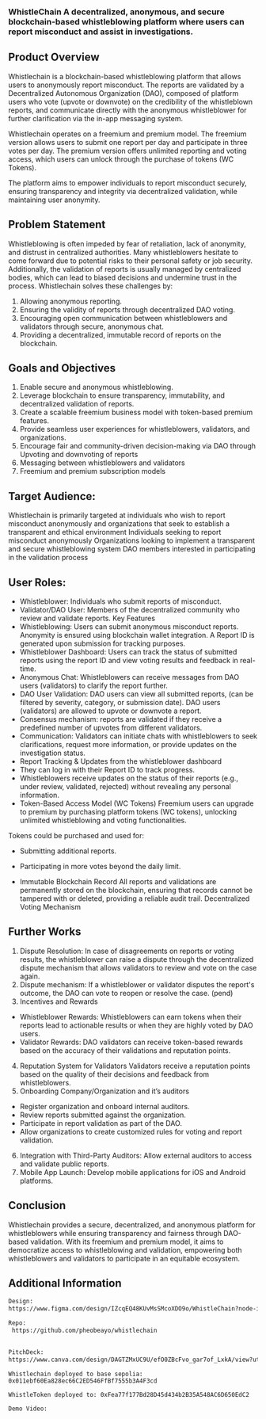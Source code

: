 ### WhistleChain A decentralized, anonymous, and secure blockchain-based whistleblowing platform where users can report misconduct and assist in investigations.


## Product Overview
Whistlechain is a blockchain-based whistleblowing platform that allows users to anonymously report misconduct. The reports are validated by a Decentralized Autonomous Organization (DAO), composed of platform users who vote (upvote or downvote) on the credibility of the whistleblown reports, and communicate directly with the anonymous whistleblower for further clarification via the in-app messaging system.


Whistlechain operates on a freemium and premium model. The freemium version allows users to submit one report per day and participate in three votes per day. The premium version offers unlimited reporting and voting access, which users can unlock through the purchase of tokens (WC Tokens).


The platform aims to empower individuals to report misconduct securely, ensuring transparency and integrity via decentralized validation, while maintaining user anonymity.

## Problem Statement
Whistleblowing is often impeded by fear of retaliation, lack of anonymity, and distrust in centralized authorities. Many whistleblowers hesitate to come forward due to potential risks to their personal safety or job security. Additionally, the validation of reports is usually managed by centralized bodies, which can lead to biased decisions and undermine trust in the process.
Whistlechain solves these challenges by:
1. Allowing anonymous reporting.
2. Ensuring the validity of reports through decentralized DAO voting.
3. Encouraging open communication between whistleblowers and validators through secure, anonymous chat.
4. Providing a decentralized, immutable record of reports on the blockchain.


## Goals and Objectives
1. Enable secure and anonymous whistleblowing.
2. Leverage blockchain to ensure transparency, immutability, and decentralized validation of reports.
3. Create a scalable freemium business model with token-based premium features.
4. Provide seamless user experiences for whistleblowers, validators, and organizations.
5. Encourage fair and community-driven decision-making via DAO through Upvoting and downvoting of reports
6. Messaging between whistleblowers and validators
7. Freemium and premium subscription models



## Target Audience: 
Whistlechain is primarily targeted at individuals who wish to report misconduct anonymously and organizations that seek to establish a transparent and ethical environment
Individuals seeking to report misconduct anonymously
Organizations looking to implement a transparent and secure whistleblowing system
DAO members interested in participating in the validation process

## User Roles:
* Whistleblower: Individuals who submit reports of misconduct.
* Validator/DAO User: Members of the decentralized community who review and validate reports.
Key Features
* Whistleblowing: Users can submit anonymous misconduct reports. Anonymity is ensured using blockchain wallet integration. A Report ID is generated upon submission for tracking purposes.
* Whistleblower Dashboard: Users can track the status of submitted reports using the report ID and view voting results and feedback in real-time.
* Anonymous Chat: Whistleblowers can receive messages from DAO users (validators) to clarify the report further.
* DAO User Validation: DAO users can view all submitted reports,  (can be filtered by severity, category, or submission date). DAO users (validators) are allowed to upvote or downvote a report.
* Consensus mechanism: reports are validated if they receive a predefined number of upvotes from different validators.
* Communication: Validators can initiate chats with whistleblowers to seek clarifications, request more information, or provide updates on the investigation status.
* Report Tracking & Updates from the whistleblower dashboard
* They can log in with their Report ID to track progress.
* Whistleblowers receive updates on the status of their reports (e.g., under review, validated, rejected) without revealing any personal information.
* Token-Based Access Model (WC Tokens)
Freemium users can upgrade to premium by purchasing platform tokens (WC tokens), unlocking unlimited whistleblowing and voting functionalities.

Tokens could be purchased and used for:
* Submitting additional reports.
* Participating in more votes beyond the daily limit.

* Immutable Blockchain Record
All reports and validations are permanently stored on the blockchain, ensuring that records cannot be tampered with or deleted, providing a reliable audit trail.
Decentralized Voting Mechanism


## Further Works
1. Dispute Resolution: In case of disagreements on reports or voting results, the whistleblower can raise a dispute through the decentralized dispute mechanism that allows validators to review and vote on the case again.
2. Dispute mechanism: If a whistleblower or validator disputes the report's outcome, the DAO can vote to reopen or resolve the case. (pend)
3. Incentives and Rewards
* Whistleblower Rewards: Whistleblowers can earn tokens when their reports lead to actionable results or when they are highly voted by DAO users.
* Validator Rewards: DAO validators can receive token-based rewards based on the accuracy of their validations and reputation points.
4. Reputation System for Validators
Validators receive a reputation points based on the quality of their decisions and feedback from whistleblowers.
5. Onboarding Company/Organization and it’s auditors
* Register organization and onboard internal auditors.
* Review reports submitted against the organization.
* Participate in report validation as part of the DAO.
* Allow organizations to create customized rules for voting and report validation.
6. Integration with Third-Party Auditors: Allow external auditors to access and validate public reports.
7. Mobile App Launch: Develop mobile applications for iOS and Android platforms.

## Conclusion
Whistlechain provides a secure, decentralized, and anonymous platform for whistleblowers while ensuring transparency and fairness through DAO-based validation. With its freemium and premium model, it aims to democratize access to whistleblowing and validation, empowering both whistleblowers and validators to participate in an equitable ecosystem.


## Additional Information
  
  ```bash 
Design:
 https://www.figma.com/design/IZcqEQ48KUvMsSMcoXDO9o/WhistleChain?node-id=0-1&node-type=canvas&t=UQJ2ixLoy95ePYnV-0 
 
 ``` 


```bash 
Repo:  
 https://github.com/pheobeayo/whistlechain 
 
 ``` 


 ```bash 
 PitchDeck:
 https://www.canva.com/design/DAGTZMxUC9U/efO0ZBcFvo_gar7of_LxkA/view?utm_content=DAGTZMxUC9U&utm_campaign=designshare&utm_medium=link&utm_source=editor 
 
 ```




 `Whistlechain deployed to base sepolia: 0x011ebf60Ea828ec66C2ED546FfBf7555b3A4F3cd `


`WhistleToken deployed to: 0xFea77f177Bd28D45d434b2B35A548AC6D650EdC2`


`Demo Video:`